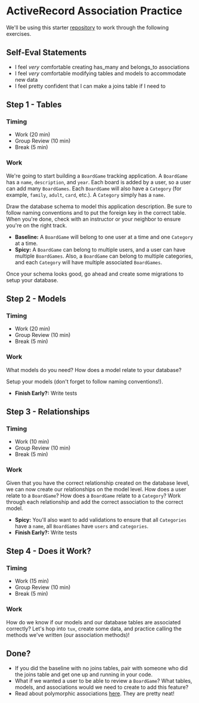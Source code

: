 # ActiveRecord Association Practice

We'll be using this starter [repository](https://github.com/turingschool-examples/sinatra-active-record-skeleton) to work through the following exercises.

## Self-Eval Statements

*   I feel _very_ comfortable creating has_many and belongs_to associations
*   I feel _very_ comfortable modifying tables and models to accommodate new data
*   I feel pretty confident that I can make a joins table if I need to

## Step 1 - Tables

### Timing

*   Work (20 min)
*   Group Review (10 min)
*   Break (5 min)

### Work

We're going to start building a `BoardGame` tracking application. A `BoardGame` has a `name`, `description`, and `year`. Each board is added by a user, so a user can add many `BoardGames`. Each `BoardGame` will also have a `Category` (for example, `family`, `adult`, `card`, etc.). A `Category` simply has a `name`.

Draw the database schema to model this application description. Be sure to follow naming conventions and to put the foreign key in the correct table. When you're done, check with an instructor or your neighbor to ensure you're on the right track.

*   **Baseline:** A `BoardGame` will belong to one user at a time and one `Category` at a time.
*   **Spicy:** A `BoardGame` can belong to multiple users, and a user can have multiple `BoardGames`. Also, a `BoardGame` can belong to multiple categories, and each `Category` will have multiple associated `BoardGames`.

Once your schema looks good, go ahead and create some migrations to setup your database.

## Step 2 - Models

### Timing

*   Work (20 min)
*   Group Review (10 min)
*   Break (5 min)

### Work

What models do you need? How does a model relate to your database?

Setup your models (don't forget to follow naming conventions!).

*   **Finish Early?:** Write tests

## Step 3 - Relationships

### Timing

*   Work (10 min)
*   Group Review (10 min)
*   Break (5 min)

### Work

Given that you have the correct relationship created on the database level, we can now create our relationships on the model level. How does a user relate to a `BoardGame`? How does a `BoardGame` relate to a `Category`? Work through each relationship and add the correct association to the correct model.

*   **Spicy:** You'll also want to add validations to ensure that all `Categories` have a `name`, all `BoardGames` have `users` and `categories`.
*   **Finish Early?:** Write tests

## Step 4 - Does it Work?

### Timing

*   Work (15 min)
*   Group Review (10 min)
*   Break (5 min)

### Work

How do we know if our models and our database tables are associated correctly? Let's hop into `tux`, create some data, and practice calling the methods we've written (our association methods)!

## Done?

*   If you did the baseline with no joins tables, pair with someone who did the joins table and get one up and running in your code.
*   What if we wanted a user to be able to review a `BoardGame`? What tables, models, and associations would we need to create to add this feature?
*   Read about polymorphic associations [here](http://guides.rubyonrails.org/association_basics.html#polymorphic-associations). They are pretty neat!
